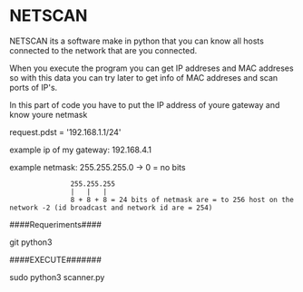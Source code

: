 # NETSCAN

NETSCAN its a software make in python that you can know all hosts connected to the network that are you connected.

When you execute the program you can get IP addreses and MAC addreses so with this data you can try later to get info of MAC addreses and scan ports of IP's.


In this part of code you have to put the IP address of youre gateway and know youre netmask

request.pdst = '192.168.1.1/24'

example ip of my gateway: 192.168.4.1

example netmask:  255.255.255.0 -> 0 = no bits
                   
                   255.255.255
                   |   |   |   
                   8 + 8 + 8 = 24 bits of netmask are = to 256 host on the network -2 (id broadcast and network id are = 254)


####Requeriments####

git 
python3

####EXECUTE#######

sudo python3 scanner.py

